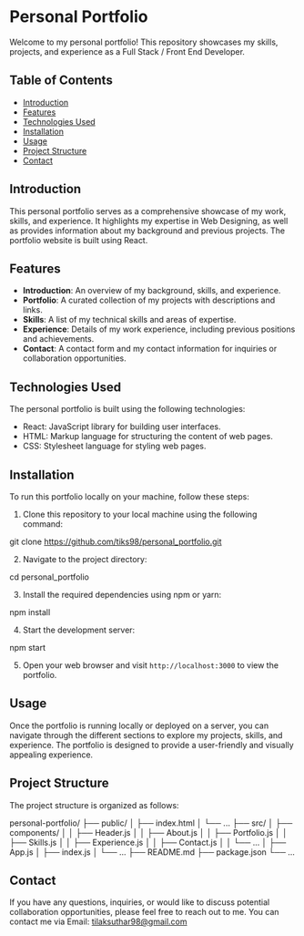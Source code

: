 # Personal Portfolio

Welcome to my personal portfolio! This repository showcases my skills, projects, and experience as a Full Stack / Front End Developer.

## Table of Contents

- [Introduction](#introduction)
- [Features](#features)
- [Technologies Used](#technologies-used)
- [Installation](#installation)
- [Usage](#usage)
- [Project Structure](#project-structure)
- [Contact](#contact)

## Introduction

This personal portfolio serves as a comprehensive showcase of my work, skills, and experience. It highlights my expertise in Web Designing, as well as provides information about my background and previous projects. The portfolio website is built using React.

## Features

- **Introduction**: An overview of my background, skills, and experience.
- **Portfolio**: A curated collection of my projects with descriptions and links.
- **Skills**: A list of my technical skills and areas of expertise.
- **Experience**: Details of my work experience, including previous positions and achievements.
- **Contact**: A contact form and my contact information for inquiries or collaboration opportunities.

## Technologies Used

The personal portfolio is built using the following technologies:

- React: JavaScript library for building user interfaces.
- HTML: Markup language for structuring the content of web pages.
- CSS: Stylesheet language for styling web pages.

## Installation

To run this portfolio locally on your machine, follow these steps:

1. Clone this repository to your local machine using the following command:

git clone https://github.com/tiks98/personal_portfolio.git

2. Navigate to the project directory:

cd personal_portfolio

3. Install the required dependencies using npm or yarn:

npm install

4. Start the development server:

npm start

5. Open your web browser and visit `http://localhost:3000` to view the portfolio.

## Usage

Once the portfolio is running locally or deployed on a server, you can navigate through the different sections to explore my projects, skills, and experience. The portfolio is designed to provide a user-friendly and visually appealing experience.

## Project Structure

The project structure is organized as follows:

personal-portfolio/
  ├── public/
  │   ├── index.html
  │   └── ...
  ├── src/
  │   ├── components/
  │   │   ├── Header.js
  │   │   ├── About.js
  │   │   ├── Portfolio.js
  │   │   ├── Skills.js
  │   │   ├── Experience.js
  │   │   ├── Contact.js
  │   │   └── ...
  │   ├── App.js
  │   ├── index.js
  │   └── ...
  ├── README.md
  ├── package.json
  └── ...

## Contact

If you have any questions, inquiries, or would like to discuss potential collaboration opportunities, please feel free to reach out to me. You can contact me via Email: tilaksuthar98@gmail.com

